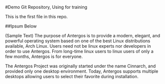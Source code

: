 #Demo Git Repository, Using for training

This is the first file in this repo.

##Ipsum Below

(Sample Text)
The purpose of Antergos is to provide a modern, elegant, and powerful operating system based on one of the best Linux distributions available, Arch Linux. Users need not be linux experts nor developers in order to use Antergos. From long-time linux users to linux users of only a few months, Antergos is for everyone.

The Antergos Project was originally started under the name Cinnarch, and provided only one desktop environment. Today, Antergos supports multiple desktops allowing users to select their favorite during installation.
